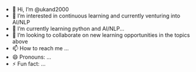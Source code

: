 - 👋 Hi, I’m @ukand2000
- 👀 I’m interested in continuous learning and currently venturing into AI/NLP
- 🌱 I’m currently learning python and AI/NLP...
- 💞️ I’m looking to collaborate on new learning opportunities in the topics above
- 📫 How to reach me ...
- 😄 Pronouns: ...
- ⚡ Fun fact: ...

<!---
ukand2000/ukand2000 is a ✨ special ✨ repository because its `README.md` (this file) appears on your GitHub profile.
You can click the Preview link to take a look at your changes.
--->
